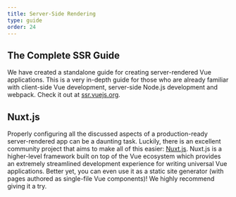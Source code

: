 ```yaml
---
title: Server-Side Rendering
type: guide
order: 24
---
```


## The Complete SSR Guide

We have created a standalone guide for creating server-rendered Vue applications. This is a very in-depth guide for those who are already familiar with client-side Vue development, server-side Node.js development and webpack. Check it out at [ssr.vuejs.org](https://ssr.vuejs.org/).

## Nuxt.js

Properly configuring all the discussed aspects of a production-ready server-rendered app can be a daunting task. Luckily, there is an excellent community project that aims to make all of this easier: [Nuxt.js](https://nuxtjs.org/). Nuxt.js is a higher-level framework built on top of the Vue ecosystem which provides an extremely streamlined development experience for writing universal Vue applications. Better yet, you can even use it as a static site generator (with pages authored as single-file Vue components)! We highly recommend giving it a try.

